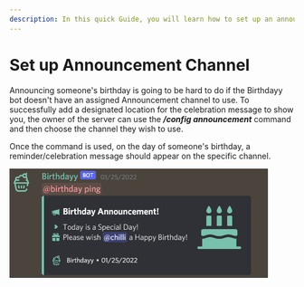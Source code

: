 ```yaml
---
description: In this quick Guide, you will learn how to set up an announcement channel.
---
```


# Set up Announcement Channel

Announcing someone's birthday is going to be hard to do if the Birthdayy bot doesn't have an assigned Announcement channel to use. To successfully add a designated location for the celebration message to show you, the owner of the server can use the _**/config announcement**_ command and then choose the channel they wish to use.

Once the command is used, on the day of someone's birthday, a reminder/celebration message should appear on the specific channel.

![](<../.gitbook/assets/image (5).png>)
